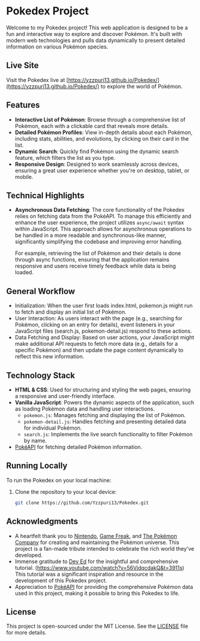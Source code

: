 # Pokedex Project

Welcome to my Pokedex project! This web application is designed to be a fun and interactive way to explore and discover Pokémon. It's built with modern web technologies and pulls data dynamically to present detailed information on various Pokémon species.

## Live Site

Visit the Pokedex live at [https://yzzpuri13.github.io/Pokedex/](https://yzzpuri13.github.io/Pokedex/) to explore the world of Pokémon.

## Features

- **Interactive List of Pokémon**: Browse through a comprehensive list of Pokémon, each with a clickable card that reveals more details.
- **Detailed Pokémon Profiles**: View in-depth details about each Pokémon, including stats, abilities, and evolutions, by clicking on their card in the list.
- **Dynamic Search**: Quickly find Pokémon using the dynamic search feature, which filters the list as you type.
- **Responsive Design**: Designed to work seamlessly across devices, ensuring a great user experience whether you're on desktop, tablet, or mobile.

## Technical Highlights

- **Asynchronous Data Fetching**: The core functionality of the Pokedex relies on fetching data from the PokéAPI. To manage this efficiently and enhance the user experience, the project utilizes `async/await` syntax within JavaScript. This approach allows for asynchronous operations to be handled in a more readable and synchronous-like manner, significantly simplifying the codebase and improving error handling.

    For example, retrieving the list of Pokémon and their details is done through async functions, ensuring that the application remains responsive and users receive timely feedback while data is being loaded.


## General Workflow
- Initialization: When the user first loads index.html, pokemon.js might run to fetch and display an initial list of Pokémon.
- User Interaction: As users interact with the page (e.g., searching for Pokémon, clicking on an entry for details), event listeners in your JavaScript files (search.js, pokemon-detail.js) respond to these actions.
- Data Fetching and Display: Based on user actions, your JavaScript might make additional API requests to fetch more data (e.g., details for a specific Pokémon) and then update the page content dynamically to reflect this new information.

## Technology Stack

- **HTML & CSS**: Used for structuring and styling the web pages, ensuring a responsive and user-friendly interface.
- **Vanilla JavaScript**: Powers the dynamic aspects of the application, such as loading Pokémon data and handling user interactions.
  - `pokemon.js`: Manages fetching and displaying the list of Pokémon.
  - `pokemon-detail.js`: Handles fetching and presenting detailed data for individual Pokémon.
  - `search.js`: Implements the live search functionality to filter Pokémon by name.
- [PokéAPI](https://pokeapi.co/) for fetching detailed Pokémon information.  

## Running Locally

To run the Pokedex on your local machine:

1. Clone the repository to your local device:
   ```sh
   git clone https://github.com/Yzzpuri13/Pokedex.git

   
## Acknowledgments

- A heartfelt thank you to [Nintendo](https://www.nintendo.com/), [Game Freak](https://www.gamefreak.co.jp/), and [The Pokémon Company](https://www.pokemon.co.jp/) for creating and maintaining the Pokémon universe. This project is a fan-made tribute intended to celebrate the rich world they've developed.
- Immense gratitude to [Dev Ed](https://www.youtube.com/channel/UClb90NQQcskPUGDIXsQEz5Q) for the insightful and comprehensive tutorial. (https://www.youtube.com/watch?v=56VjdqcdakQ&t=3911s) This tutorial was a significant inspiration and resource in the development of this Pokedex project.
- Appreciation to [PokéAPI](https://pokeapi.co/) for providing the comprehensive Pokémon data used in this project, making it possible to bring this Pokedex to life.

## License

This project is open-sourced under the MIT License. See the [LICENSE](LICENSE.md) file for more details.

